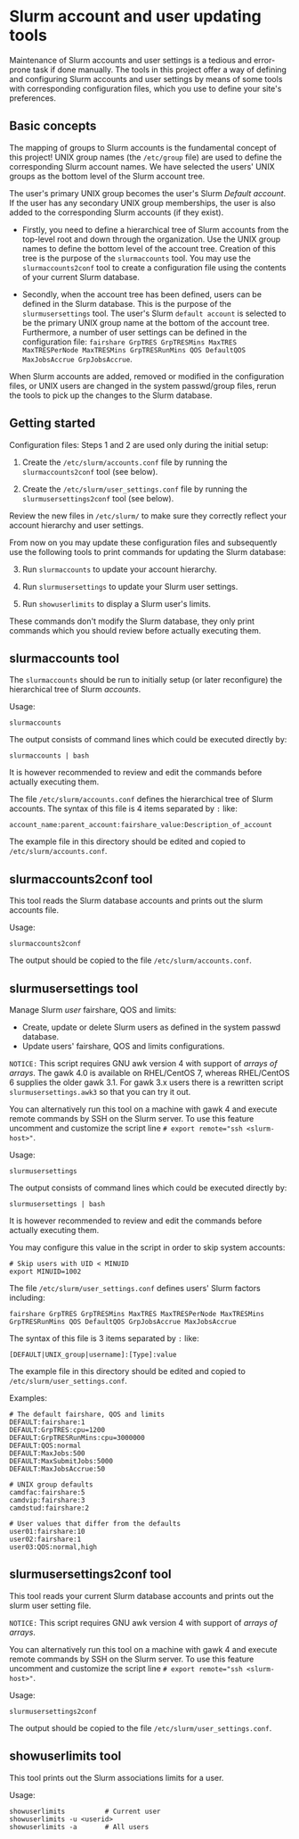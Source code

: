 Slurm account and user updating tools
=====================================

Maintenance of Slurm accounts and user settings is a tedious and error-prone task if done manually.
The tools in this project offer a way of defining and configuring Slurm accounts and user settings by means of 
some tools with corresponding configuration files, which you use to define your site's preferences.

Basic concepts
--------------

The mapping of groups to Slurm accounts is the fundamental concept of this project!
UNIX group names (the ```/etc/group``` file) are used to define the corresponding Slurm account names.
We have selected the users' UNIX groups as the bottom level of the Slurm account tree.

The user's primary UNIX group becomes the user's Slurm *Default account*.
If the user has any secondary UNIX group memberships, the user is also added to the corresponding Slurm accounts (if they exist).

* Firstly, you need to define a hierarchical tree of Slurm accounts from the top-level root and down through the organization.
Use the UNIX group names to define the bottom level of the account tree.
Creation of this tree is the purpose of the ```slurmaccounts``` tool.
You may use the ```slurmaccounts2conf``` tool to create a configuration file using the contents of your current Slurm database.

* Secondly, when the account tree has been defined, users can be defined in the Slurm database.
This is the purpose of the ```slurmusersettings``` tool.
The user's Slurm ```default account``` is selected to be the primary UNIX group name at the bottom of the account tree.
Furthermore, a number of user settings can be defined in the configuration file:
```fairshare GrpTRES GrpTRESMins MaxTRES MaxTRESPerNode MaxTRESMins GrpTRESRunMins QOS DefaultQOS MaxJobsAccrue GrpJobsAccrue```.

When Slurm accounts are added, removed or modified in the configuration files, or UNIX users are changed in the system passwd/group files,
rerun the tools to pick up the changes to the Slurm database.

Getting started
---------------

Configuration files: Steps 1 and 2 are used only during the initial setup:

1. Create the ```/etc/slurm/accounts.conf``` file by running the ```slurmaccounts2conf``` tool (see below).

2. Create the ```/etc/slurm/user_settings.conf``` file by running the ```slurmusersettings2conf``` tool (see below).

Review the new files in ```/etc/slurm/``` to make sure they correctly reflect your account hierarchy and user settings.

From now on you may update these configuration files and subsequently use the following tools to print commands for updating the Slurm database:

3. Run ```slurmaccounts``` to update your account hierarchy.

4. Run ```slurmusersettings``` to update your Slurm user settings.

5. Run ```showuserlimits``` to display a Slurm user's limits.

These commands don't modify the Slurm database, they only print commands which you should review before actually executing them.

slurmaccounts tool
------------------

The ```slurmaccounts``` should be run to initially setup (or later reconfigure) the
hierarchical tree of Slurm *accounts*.

Usage:

```
slurmaccounts
```

The output consists of command lines which could be executed directly by:

```
slurmaccounts | bash
```
It is however recommended to review and edit the commands before actually executing them.

The file ```/etc/slurm/accounts.conf``` defines the hierarchical tree of Slurm accounts.
The syntax of this file is 4 items separated by ```:``` like:

```
account_name:parent_account:fairshare_value:Description_of_account
```

The example file in this directory should be edited and copied to ```/etc/slurm/accounts.conf```.

slurmaccounts2conf tool
-----------------------

This tool reads the Slurm database accounts and prints out the slurm accounts file.

Usage:

```
slurmaccounts2conf
```

The output should be copied to the file ```/etc/slurm/accounts.conf```.

slurmusersettings tool
----------------------

Manage Slurm *user* fairshare, QOS and limits:

* Create, update or delete Slurm users as defined in the system passwd database.
* Update users' fairshare, QOS and limits configurations.

```NOTICE:``` This script requires GNU awk version 4 with support of *arrays of arrays*.
The gawk 4.0 is available on RHEL/CentOS 7, whereas RHEL/CentOS 6 supplies the older gawk 3.1.
For gawk 3.x users there is a rewritten script ```slurmusersettings.awk3``` so that you can try it out.

You can alternatively run this tool on a machine with gawk 4 and execute remote commands by SSH on the Slurm server.
To use this feature uncomment and customize the script line ```# export remote="ssh <slurm-host>"```.

Usage:

```
slurmusersettings
```

The output consists of command lines which could be executed directly by:

```
slurmusersettings | bash
```
It is however recommended to review and edit the commands before actually executing them.

You may configure this value in the script in order to skip system accounts:

```
# Skip users with UID < MINUID
export MINUID=1002
```

The file ```/etc/slurm/user_settings.conf``` defines users' Slurm factors including:

```
fairshare GrpTRES GrpTRESMins MaxTRES MaxTRESPerNode MaxTRESMins GrpTRESRunMins QOS DefaultQOS GrpJobsAccrue MaxJobsAccrue
```

The syntax of this file is 3 items separated by ```:``` like:

```
[DEFAULT|UNIX_group|username]:[Type]:value
```

The example file in this directory should be edited and copied to ```/etc/slurm/user_settings.conf```.

Examples:

```
# The default fairshare, QOS and limits
DEFAULT:fairshare:1
DEFAULT:GrpTRES:cpu=1200
DEFAULT:GrpTRESRunMins:cpu=3000000
DEFAULT:QOS:normal
DEFAULT:MaxJobs:500
DEFAULT:MaxSubmitJobs:5000
DEFAULT:MaxJobsAccrue:50

# UNIX group defaults
camdfac:fairshare:5
camdvip:fairshare:3
camdstud:fairshare:2

# User values that differ from the defaults
user01:fairshare:10
user02:fairshare:1
user03:QOS:normal,high
```

slurmusersettings2conf tool
---------------------------

This tool reads your current Slurm database accounts and prints out the slurm user setting file.

```NOTICE:``` This script requires GNU awk version 4 with support of *arrays of arrays*.

You can alternatively run this tool on a machine with gawk 4 and execute remote commands by SSH on the Slurm server.
To use this feature uncomment and customize the script line ```# export remote="ssh <slurm-host>"```.

Usage:

```
slurmusersettings2conf
```

The output should be copied to the file ```/etc/slurm/user_settings.conf```.

showuserlimits tool
-------------------

This tool prints out the Slurm associations limits for a user.

Usage:

```
showuserlimits			# Current user
showuserlimits -u <userid>
showuserlimits -a		# All users
```
